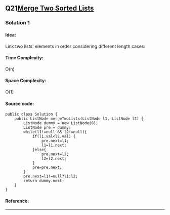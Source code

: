## Q21[Merge Two Sorted Lists](https://leetcode.com/problems/merge-two-sorted-lists/) 

### Solution 1
#### Idea:
Link two lists' elements in order considering different length cases.
#### Time Complexity: 
O(n)
#### Space Complexity:
O(1)
#### Source code:
```
public class Solution {
    public ListNode mergeTwoLists(ListNode l1, ListNode l2) { 
        ListNode dummy = new ListNode(0);
        ListNode pre = dummy;
        while(l1!=null && l2!=null){
            if(l1.val<l2.val) {
                pre.next=l1;
                l1=l1.next;
            }else{
                pre.next=l2;
                l2=l2.next;
            }
            pre=pre.next;
        }
        pre.next=l1!=null?l1:l2;
        return dummy.next;
    }
}
```
#### Reference:

---

